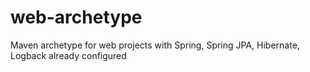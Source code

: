 web-archetype
=============

Maven archetype for web projects with Spring, Spring JPA, Hibernate, Logback already configured
